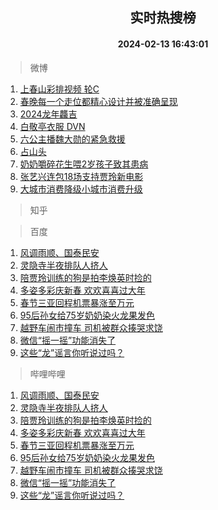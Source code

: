 <div align="center"><h2>实时热搜榜</h2><h4>2024-02-13 16:43:01</h4></div>

> 微博  

1. [上春山彩排视频 轮C](https://s.weibo.com/weibo?q=%E4%B8%8A%E6%98%A5%E5%B1%B1%E5%BD%A9%E6%8E%92%E8%A7%86%E9%A2%91%20%E8%BD%AEC&t=31&band_rank=1&Refer=top)<br />
2. [春晚每一个走位都精心设计并被准确呈现](https://s.weibo.com/weibo?q=%23%E6%98%A5%E6%99%9A%E6%AF%8F%E4%B8%80%E4%B8%AA%E8%B5%B0%E4%BD%8D%E9%83%BD%E7%B2%BE%E5%BF%83%E8%AE%BE%E8%AE%A1%E5%B9%B6%E8%A2%AB%E5%87%86%E7%A1%AE%E5%91%88%E7%8E%B0%23&t=31&band_rank=2&Refer=top)<br />
3. [2024龙年龘吉](https://s.weibo.com/weibo?q=%232024%E9%BE%99%E5%B9%B4%E9%BE%98%E5%90%89%23&t=31&band_rank=3&Refer=top)<br />
4. [白敬亭衣服 DVN](https://s.weibo.com/weibo?q=%E7%99%BD%E6%95%AC%E4%BA%AD%E8%A1%A3%E6%9C%8D%20DVN&t=31&band_rank=4&Refer=top)<br />
5. [六公主播魏大勋的紧急救援](https://s.weibo.com/weibo?q=%23%E5%85%AD%E5%85%AC%E4%B8%BB%E6%92%AD%E9%AD%8F%E5%A4%A7%E5%8B%8B%E7%9A%84%E7%B4%A7%E6%80%A5%E6%95%91%E6%8F%B4%23&t=31&band_rank=5&Refer=top)<br />
6. [占山头](https://s.weibo.com/weibo?q=%E5%8D%A0%E5%B1%B1%E5%A4%B4&t=31&band_rank=6&Refer=top)<br />
7. [奶奶嚼碎花生喂2岁孩子致其患病](https://s.weibo.com/weibo?q=%23%E5%A5%B6%E5%A5%B6%E5%9A%BC%E7%A2%8E%E8%8A%B1%E7%94%9F%E5%96%822%E5%B2%81%E5%AD%A9%E5%AD%90%E8%87%B4%E5%85%B6%E6%82%A3%E7%97%85%23&t=31&band_rank=7&Refer=top)<br />
8. [张艺兴连包18场支持贾玲新电影](https://s.weibo.com/weibo?q=%23%E5%BC%A0%E8%89%BA%E5%85%B4%E8%BF%9E%E5%8C%8518%E5%9C%BA%E6%94%AF%E6%8C%81%E8%B4%BE%E7%8E%B2%E6%96%B0%E7%94%B5%E5%BD%B1%23&t=31&band_rank=8&Refer=top)<br />
9. [大城市消费降级小城市消费升级](https://s.weibo.com/weibo?q=%23%E5%A4%A7%E5%9F%8E%E5%B8%82%E6%B6%88%E8%B4%B9%E9%99%8D%E7%BA%A7%E5%B0%8F%E5%9F%8E%E5%B8%82%E6%B6%88%E8%B4%B9%E5%8D%87%E7%BA%A7%23&t=31&band_rank=9&Refer=top)<br />

> 知乎  


> 百度  

1. [风调雨顺、国泰民安](https://www.baidu.com/s?wd=%E9%A3%8E%E8%B0%83%E9%9B%A8%E9%A1%BA%E3%80%81%E5%9B%BD%E6%B3%B0%E6%B0%91%E5%AE%89&sa=fyb_news&rsv_dl=fyb_news)<br />
2. [灵隐寺半夜排队人挤人](https://www.baidu.com/s?wd=%E7%81%B5%E9%9A%90%E5%AF%BA%E5%8D%8A%E5%A4%9C%E6%8E%92%E9%98%9F%E4%BA%BA%E6%8C%A4%E4%BA%BA&sa=fyb_news&rsv_dl=fyb_news)<br />
3. [陪贾玲训练的狗是拍李焕英时捡的](https://www.baidu.com/s?wd=%E9%99%AA%E8%B4%BE%E7%8E%B2%E8%AE%AD%E7%BB%83%E7%9A%84%E7%8B%97%E6%98%AF%E6%8B%8D%E6%9D%8E%E7%84%95%E8%8B%B1%E6%97%B6%E6%8D%A1%E7%9A%84&sa=fyb_news&rsv_dl=fyb_news)<br />
4. [多姿多彩庆新春 欢欢喜喜过大年](https://www.baidu.com/s?wd=%E5%A4%9A%E5%A7%BF%E5%A4%9A%E5%BD%A9%E5%BA%86%E6%96%B0%E6%98%A5+%E6%AC%A2%E6%AC%A2%E5%96%9C%E5%96%9C%E8%BF%87%E5%A4%A7%E5%B9%B4&sa=fyb_news&rsv_dl=fyb_news)<br />
5. [春节三亚回程机票暴涨至万元](https://www.baidu.com/s?wd=%E6%98%A5%E8%8A%82%E4%B8%89%E4%BA%9A%E5%9B%9E%E7%A8%8B%E6%9C%BA%E7%A5%A8%E6%9A%B4%E6%B6%A8%E8%87%B3%E4%B8%87%E5%85%83&sa=fyb_news&rsv_dl=fyb_news)<br />
6. [95后孙女给75岁奶奶染火龙果发色](https://www.baidu.com/s?wd=95%E5%90%8E%E5%AD%99%E5%A5%B3%E7%BB%9975%E5%B2%81%E5%A5%B6%E5%A5%B6%E6%9F%93%E7%81%AB%E9%BE%99%E6%9E%9C%E5%8F%91%E8%89%B2&sa=fyb_news&rsv_dl=fyb_news)<br />
7. [越野车闹市撞车 司机被群众揍哭求饶](https://www.baidu.com/s?wd=%E8%B6%8A%E9%87%8E%E8%BD%A6%E9%97%B9%E5%B8%82%E6%92%9E%E8%BD%A6+%E5%8F%B8%E6%9C%BA%E8%A2%AB%E7%BE%A4%E4%BC%97%E6%8F%8D%E5%93%AD%E6%B1%82%E9%A5%B6&sa=fyb_news&rsv_dl=fyb_news)<br />
8. [微信“摇一摇”功能消失了](https://www.baidu.com/s?wd=%E5%BE%AE%E4%BF%A1%E2%80%9C%E6%91%87%E4%B8%80%E6%91%87%E2%80%9D%E5%8A%9F%E8%83%BD%E6%B6%88%E5%A4%B1%E4%BA%86&sa=fyb_news&rsv_dl=fyb_news)<br />
9. [这些“龙”谣言你听说过吗？](https://www.baidu.com/s?wd=%E8%BF%99%E4%BA%9B%E2%80%9C%E9%BE%99%E2%80%9D%E8%B0%A3%E8%A8%80%E4%BD%A0%E5%90%AC%E8%AF%B4%E8%BF%87%E5%90%97%EF%BC%9F&sa=fyb_news&rsv_dl=fyb_news)<br />

> 哔哩哔哩  

1. [风调雨顺、国泰民安](https://www.baidu.com/s?wd=%E9%A3%8E%E8%B0%83%E9%9B%A8%E9%A1%BA%E3%80%81%E5%9B%BD%E6%B3%B0%E6%B0%91%E5%AE%89&sa=fyb_news&rsv_dl=fyb_news)<br />
2. [灵隐寺半夜排队人挤人](https://www.baidu.com/s?wd=%E7%81%B5%E9%9A%90%E5%AF%BA%E5%8D%8A%E5%A4%9C%E6%8E%92%E9%98%9F%E4%BA%BA%E6%8C%A4%E4%BA%BA&sa=fyb_news&rsv_dl=fyb_news)<br />
3. [陪贾玲训练的狗是拍李焕英时捡的](https://www.baidu.com/s?wd=%E9%99%AA%E8%B4%BE%E7%8E%B2%E8%AE%AD%E7%BB%83%E7%9A%84%E7%8B%97%E6%98%AF%E6%8B%8D%E6%9D%8E%E7%84%95%E8%8B%B1%E6%97%B6%E6%8D%A1%E7%9A%84&sa=fyb_news&rsv_dl=fyb_news)<br />
4. [多姿多彩庆新春 欢欢喜喜过大年](https://www.baidu.com/s?wd=%E5%A4%9A%E5%A7%BF%E5%A4%9A%E5%BD%A9%E5%BA%86%E6%96%B0%E6%98%A5+%E6%AC%A2%E6%AC%A2%E5%96%9C%E5%96%9C%E8%BF%87%E5%A4%A7%E5%B9%B4&sa=fyb_news&rsv_dl=fyb_news)<br />
5. [春节三亚回程机票暴涨至万元](https://www.baidu.com/s?wd=%E6%98%A5%E8%8A%82%E4%B8%89%E4%BA%9A%E5%9B%9E%E7%A8%8B%E6%9C%BA%E7%A5%A8%E6%9A%B4%E6%B6%A8%E8%87%B3%E4%B8%87%E5%85%83&sa=fyb_news&rsv_dl=fyb_news)<br />
6. [95后孙女给75岁奶奶染火龙果发色](https://www.baidu.com/s?wd=95%E5%90%8E%E5%AD%99%E5%A5%B3%E7%BB%9975%E5%B2%81%E5%A5%B6%E5%A5%B6%E6%9F%93%E7%81%AB%E9%BE%99%E6%9E%9C%E5%8F%91%E8%89%B2&sa=fyb_news&rsv_dl=fyb_news)<br />
7. [越野车闹市撞车 司机被群众揍哭求饶](https://www.baidu.com/s?wd=%E8%B6%8A%E9%87%8E%E8%BD%A6%E9%97%B9%E5%B8%82%E6%92%9E%E8%BD%A6+%E5%8F%B8%E6%9C%BA%E8%A2%AB%E7%BE%A4%E4%BC%97%E6%8F%8D%E5%93%AD%E6%B1%82%E9%A5%B6&sa=fyb_news&rsv_dl=fyb_news)<br />
8. [微信“摇一摇”功能消失了](https://www.baidu.com/s?wd=%E5%BE%AE%E4%BF%A1%E2%80%9C%E6%91%87%E4%B8%80%E6%91%87%E2%80%9D%E5%8A%9F%E8%83%BD%E6%B6%88%E5%A4%B1%E4%BA%86&sa=fyb_news&rsv_dl=fyb_news)<br />
9. [这些“龙”谣言你听说过吗？](https://www.baidu.com/s?wd=%E8%BF%99%E4%BA%9B%E2%80%9C%E9%BE%99%E2%80%9D%E8%B0%A3%E8%A8%80%E4%BD%A0%E5%90%AC%E8%AF%B4%E8%BF%87%E5%90%97%EF%BC%9F&sa=fyb_news&rsv_dl=fyb_news)<br />

